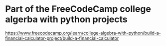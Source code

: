 # Part of the FreeCodeCamp college algerba with python projects 
https://www.freecodecamp.org/learn/college-algebra-with-python/build-a-financial-calculator-project/build-a-financial-calculator
